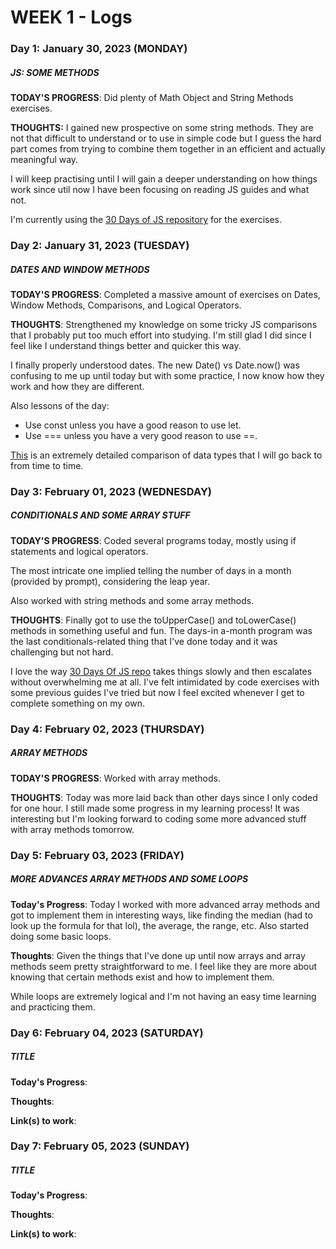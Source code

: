 # WEEK 1 - Logs

### Day 1: January 30, 2023 (MONDAY)

##### JS: SOME METHODS

**TODAY'S PROGRESS**: Did plenty of Math Object and String Methods exercises.

**THOUGHTS:** I gained new prospective on some string methods. They are not that difficult to understand or to use in simple code but I guess the hard part comes from trying to combine them together in an efficient and actually meaningful way.

I will keep practising until I will gain a deeper understanding on how things work since util now I have been focusing on reading JS guides and what not.

I'm currently using the [30 Days of JS repository](https://github.com/Asabeneh/30-Days-Of-JavaScript) for the exercises.

### Day 2: January 31, 2023 (TUESDAY)

##### DATES AND WINDOW METHODS

**TODAY'S PROGRESS**: Completed a massive amount of exercises on Dates, Window Methods, Comparisons, and Logical Operators.

**THOUGHTS**: Strengthened my knowledge on some tricky JS comparisons that I probably put too much effort into
studying. I'm still glad I did since I feel like I understand things better and quicker this way.

I finally properly understood dates. The new Date() vs Date.now() was confusing to me up until today but with some practice, I now know how they work and how they are different.

Also lessons of the day:

- Use const unless you have a good reason to use let.
- Use === unless you have a very good reason to use ==.

[This](https://dorey.github.io/JavaScript-Equality-Table/) is an extremely detailed comparison of data types that I will go back to from time to time.

### Day 3: February 01, 2023 (WEDNESDAY)

##### CONDITIONALS AND SOME ARRAY STUFF

**TODAY'S PROGRESS**: Coded several programs today, mostly using if statements and logical operators.

The most intricate one implied telling the number of days in a month (provided by prompt), considering the leap year.

Also worked with string methods and some array methods.

**THOUGHTS**: Finally got to use the toUpperCase() and toLowerCase() methods in something useful and fun. The days-in a-month program was the last conditionals-related thing that I've done today and it was challenging but not hard.

I love the way [30 Days Of JS repo](https://dorey.github.io/JavaScript-Equality-Table/) takes things slowly and then escalates without overwhelming me at all. I've felt intimidated by code exercises with some previous guides I've tried but now I feel excited whenever I get to complete something on my own.

### Day 4: February 02, 2023 (THURSDAY)

##### ARRAY METHODS

**TODAY'S PROGRESS**: Worked with array methods.

**THOUGHTS**: Today was more laid back than other days since I only coded for one hour. I still made some progress in my learning process! It was interesting but I'm looking forward to coding some more advanced stuff with array methods tomorrow.

### Day 5: February 03, 2023 (FRIDAY)

##### MORE ADVANCES ARRAY METHODS AND SOME LOOPS

**Today's Progress**: Today I worked with more advanced array methods and got to implement them in interesting ways, like finding the median (had to look up the formula for that lol), the average, the range, etc. Also started doing some basic loops.

**Thoughts**: Given the things that I've done up until now arrays and array methods seem pretty straightforward to me. I feel like they are more about knowing that certain methods exist and how to implement them.

While loops are extremely logical and I'm not having an easy time learning and practicing them.

### Day 6: February 04, 2023 (SATURDAY)

##### TITLE

**Today's Progress**:

**Thoughts**:

**Link(s) to work**: []()

### Day 7: February 05, 2023 (SUNDAY)

##### TITLE

**Today's Progress**:

**Thoughts**:

**Link(s) to work**: []()

